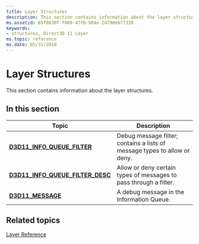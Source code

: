 ```yaml
---
title: Layer Structures
description: This section contains information about the layer structures.
ms.assetid: 65f0830f-f009-47fb-b04e-24790e677338
keywords:
- structures, Direct3D 11 Layer
ms.topic: reference
ms.date: 05/31/2018
---
```


# Layer Structures

This section contains information about the layer structures.


## In this section



| Topic                                                                               | Description                                                                          |
|-------------------------------------------------------------------------------------|--------------------------------------------------------------------------------------|
| [**D3D11\_INFO\_QUEUE\_FILTER**](/windows/desktop/api/D3D11SDKLayers/ns-d3d11sdklayers-d3d11_info_queue_filter)<br/>            | Debug message filter; contains a lists of message types to allow or deny.<br/> |
| [**D3D11\_INFO\_QUEUE\_FILTER\_DESC**](/windows/desktop/api/D3D11SDKLayers/ns-d3d11sdklayers-d3d11_info_queue_filter_desc)<br/> | Allow or deny certain types of messages to pass through a filter.<br/>         |
| [**D3D11\_MESSAGE**](/windows/desktop/api/D3D11SDKLayers/ns-d3d11sdklayers-d3d11_message)<br/>                                  | A debug message in the Information Queue.<br/>                                 |



 

## Related topics

<dl> <dt>

[Layer Reference](d3d11-graphics-reference-d3d11-layer.md)
</dt> </dl>

 

 





